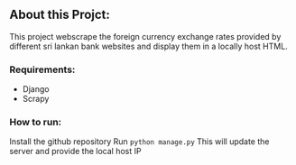 ## About this Projct:
This project webscrape the foreign currency exchange rates provided by different sri lankan bank websites and display them in a locally host HTML.

### Requirements:
- Django
- Scrapy

### How to run:
Install the github repository
Run `python manage.py`
This will update the server and provide the local host IP

